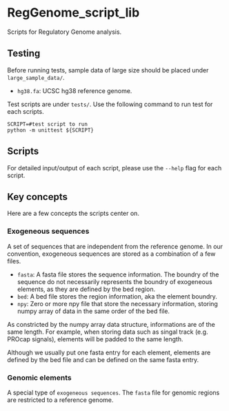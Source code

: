 # RegGenome_script_lib
Scripts for Regulatory Genome analysis.

## Testing

Before running tests, sample data 
of large size should be placed under 
`large_sample_data/`.

- `hg38.fa`: UCSC hg38 reference genome.

Test scripts are under `tests/`. 
Use the following command to 
run test for each scripts.

```{bash}
SCRIPT=#test script to run
python -m unittest ${SCRIPT}
```

## Scripts

For detailed input/output of each script, 
please use the `--help` flag for each script.

## Key concepts

Here are a few concepts the scripts center on.

### Exogeneous sequences

A set of sequences that are independent from the 
reference genome. In our convention, exogeneous 
sequences are stored as a combination of a few 
files.

- `fasta`: A fasta file stores the sequence information. 
           The boundry of the sequence do not necessarily 
           represents the boundry of exogeneous elements, 
           as they are defined by the bed region.
- `bed`: A bed file stores the region information, aka the 
         element boundry.
- `npy`: Zero or more npy file that store the necessary information, 
         storing numpy array of data in the same order 
         of the bed file.

As constricted by the numpy array data structure, informations 
are of the same length. For example, when storing data such as 
singal track (e.g. PROcap signals), elements will be padded 
to the same length. 

Although we usually put one fasta entry for each element, 
elements are defined by the bed file and can be defined on 
the same fasta entry. 

### Genomic elements

A special type of `exogeneous sequences`. The 
`fasta` file for genomic regions are restricted to 
a reference genome.
